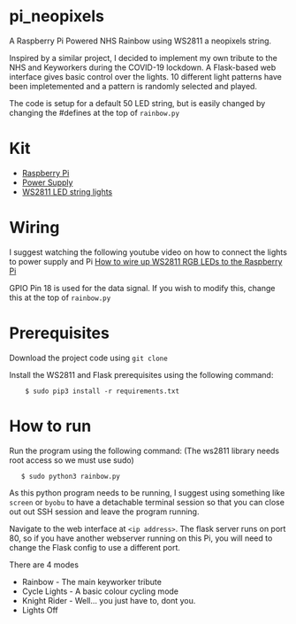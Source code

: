# pi_neopixels
A Raspberry Pi Powered NHS Rainbow using WS2811 a neopixels string.

Inspired by a similar project, I decided to implement my own tribute to the NHS and Keyworkers during the COVID-19 lockdown. A Flask-based web interface gives basic control over the lights. 10 different light patterns have been impletemented and a pattern is randomly selected and played.

The code is setup for a default 50 LED string, but is easily changed by changing the #defines at the top of `rainbow.py`

# Kit

* [Raspberry Pi](https://www.raspberrypi.org/)
* [Power Supply](https://www.amazon.co.uk/gp/product/B07DQKM9P7)
* [WS2811 LED string lights](https://www.amazon.co.uk/gp/product/B01AU6UG70)

# Wiring

I suggest watching the following youtube video on how to connect the lights to power supply and Pi [How to wire up WS2811 RGB LEDs to the Raspberry Pi](https://www.youtube.com/watch?v=KJupt2LIjp4&feature=youtu.be)

GPIO Pin 18 is used for the data signal. If you wish to modify this, change this at the top of `rainbow.py`

# Prerequisites
Download the project code using `git clone`

Install the WS2811 and Flask prerequisites using the following command:
```
    $ sudo pip3 install -r requirements.txt
```

# How to run
Run the program using the following command: (The ws2811 library needs root access so we must use sudo)
```
   $ sudo python3 rainbow.py
```

As this python program needs to be running, I suggest using something like `screen` or `byobu` to have a detachable terminal session so that you can close out out SSH session and leave the program running.

Navigate to the web interface at `<ip address>`. The flask server runs on port 80, so if you have another webserver running on this Pi, you will need to change the Flask config to use a different port.

There are 4 modes 
  * Rainbow - The main keyworker tribute
  * Cycle Lights - A basic colour cycling mode
  * Knight Rider - Well... you just have to, dont you.
  * Lights Off
  
